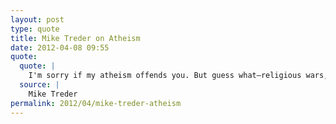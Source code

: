 ```yaml
---
layout: post
type: quote
title: Mike Treder on Atheism
date: 2012-04-08 09:55
quote: 
  quote: |
    I'm sorry if my atheism offends you. But guess what—religious wars, Jihads, Crusades, Inquisitions, censoring of free speech, brainwashing of children, murdering of albinos, forcing girls into underage marriages, male and female genital mutilation, stoning, pederasty, homophobia, and rejection of science and reason offends me.
  source: |
    Mike Treder
permalink: 2012/04/mike-treder-atheism
---
```


